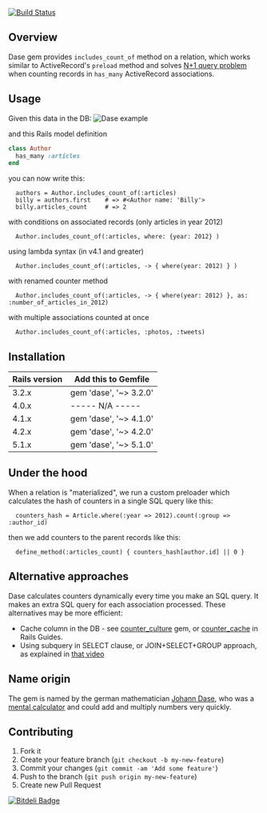 [![Build Status](https://secure.travis-ci.org/vovayartsev/dase.png)](http://travis-ci.org/vovayartsev/dase)

## Overview

Dase gem provides `includes_count_of` method on a relation, which works similar to ActiveRecord's `preload` method and solves [N+1 query problem](http://guides.rubyonrails.org/active_record_querying.html#eager-loading-associations) when counting records in `has_many` ActiveRecord associations.

## Usage

Given this data in the DB:
![Dase example](https://www.dropbox.com/s/0quvrssjbzqubh1/dase.png?raw=1)

and this Rails model definition
```ruby
class Author
  has_many :articles
end
```
you can now write this:
```
  authors = Author.includes_count_of(:articles)
  billy = authors.first    # => #<Author name: 'Billy'>                
  billy.articles_count     # => 2                
```

with conditions on associated records (only articles in year 2012)
```
  Author.includes_count_of(:articles, where: {year: 2012} )
```

using lambda syntax (in v4.1 and greater)
```
  Author.includes_count_of(:articles, -> { where(year: 2012) } )
```

with renamed counter method
```
  Author.includes_count_of(:articles, -> { where(year: 2012) }, as: :number_of_articles_in_2012)
```

with multiple associations counted at once
```
  Author.includes_count_of(:articles, :photos, :tweets)
```

## Installation

| Rails version | Add this to Gemfile    |
|---------------|------------------------|
| 3.2.x         | gem 'dase', '~> 3.2.0' |
| 4.0.x         |    ----- N/A -----     |
| 4.1.x         | gem 'dase', '~> 4.1.0' |
| 4.2.x         | gem 'dase', '~> 4.2.0' |
| 5.1.x         | gem 'dase', '~> 5.1.0' |

## Under the hood

When a relation is "materialized", we run a custom preloader which calculates the hash of counters in a single SQL query like this:
```
  counters_hash = Article.where(:year => 2012).count(:group => :author_id)
```
then we add counters to the parent records like this:
```
  define_method(:articles_count) { counters_hash[author.id] || 0 }
```

## Alternative approaches
Dase calculates counters dynamically every time you make an SQL query. It makes an extra SQL query for each association processed. These alternatives may be more efficient:
* Cache column in the DB - see [counter_culture](https://github.com/magnusvk/counter_culture) gem, or [counter_cache](http://guides.rubyonrails.org/association_basics.html#counter_cache) in Rails Guides.
* Using subquery in SELECT clause, or JOIN+SELECT+GROUP approach, as explained in [that video](http://www.youtube.com/watch?v=rJg3I-leoo4)

## Name origin

The gem is named by the german mathematician [Johann Dase](http://en.wikipedia.org/wiki/Zacharias_Dase),
who was a [mental calculator](http://en.wikipedia.org/wiki/Mental_calculator) and could add and multiply numbers very quickly.

## Contributing

1. Fork it
2. Create your feature branch (`git checkout -b my-new-feature`)
3. Commit your changes (`git commit -am 'Add some feature'`)
4. Push to the branch (`git push origin my-new-feature`)
5. Create new Pull Request



[![Bitdeli Badge](https://d2weczhvl823v0.cloudfront.net/vovayartsev/dase/trend.png)](https://bitdeli.com/free "Bitdeli Badge")
